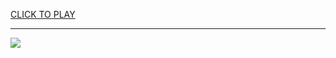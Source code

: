 
<a href="https://premium76.site?title=2048_unblocked_games&ref=13M">CLICK TO PLAY</a></h3>
<hr>

<a href="https://premium76.site?title=2048_unblocked_games&ref=13M"><img src="https://clearcache.store/games.png"></a>


